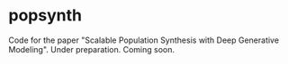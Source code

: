# popsynth
Code for the paper "Scalable Population Synthesis with Deep Generative Modeling".
Under preparation. Coming soon.
